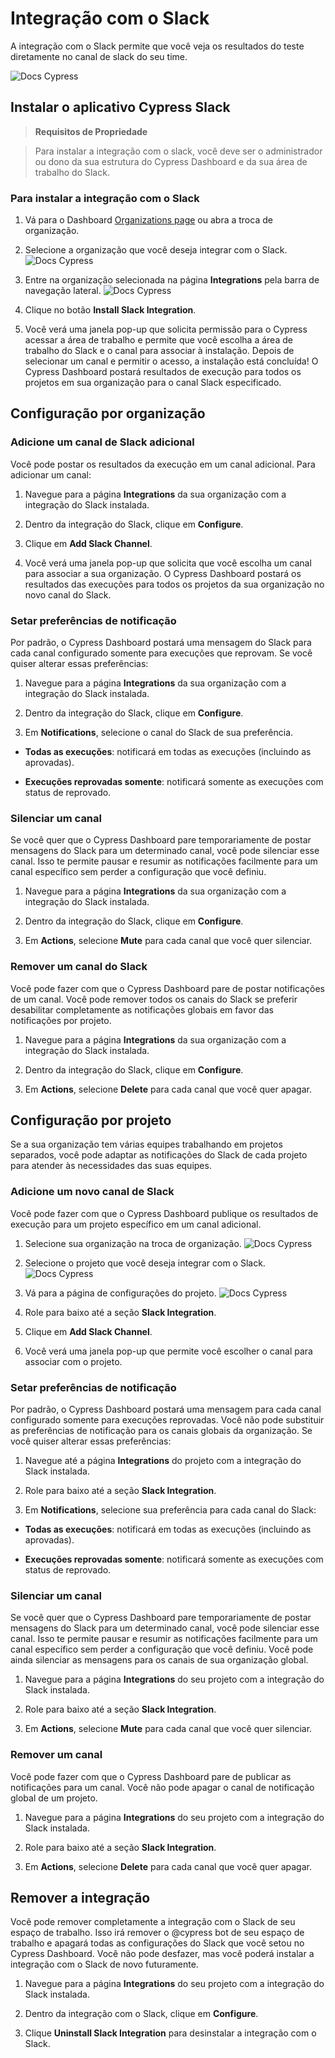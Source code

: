 # Integração com o Slack

A integração com o Slack permite que você veja os resultados do teste diretamente no canal de slack do seu time.

![Docs Cypress](https://docs.cypress.io/_nuxt/img/cypress-slack-integration-channel-feed.e077328.png)

## Instalar o aplicativo Cypress Slack

> **Requisitos de Propriedade**

> Para instalar a integração com o slack, você deve ser o administrador ou dono da sua estrutura do Cypress Dashboard
> e da sua área de trabalho do Slack.

### Para instalar a integração com o Slack

1. Vá para o Dashboard [Organizations page](https://dashboard.cypress.io/organizations) ou abra a troca de organização.

2. Selecione a organização que você deseja integrar com o Slack.
![Docs Cypress](https://docs.cypress.io/_nuxt/img/select-cypress-organization.41ec503.png)

3. Entre na organização selecionada na página **Integrations** pela barra de navegação lateral.
![Docs Cypress](https://docs.cypress.io/_nuxt/img/navigate-to-organization-integrations.0c43d75.png)

4. Clique no botão **Install Slack Integration**.

5. Você verá uma janela pop-up que solicita permissão para o Cypress acessar a área de trabalho e permite que você 
escolha a área de trabalho do Slack e o canal para associar à instalação. Depois de selecionar um canal e permitir o 
acesso, a instalação está concluída! O Cypress Dashboard postará resultados de execução para todos os projetos em sua 
organização para o canal Slack especificado.

## Configuração por organização

### Adicione um canal de Slack adicional

Você pode postar os resultados da execução em um canal adicional. Para adicionar um canal:

1. Navegue para a página **Integrations** da sua organização com a integração do Slack instalada.

2. Dentro da integração do Slack, clique em **Configure**.

3. Clique em **Add Slack Channel**.

4. Você verá uma janela pop-up que solicita que você escolha um canal para associar a sua organização. 
O Cypress Dashboard postará os resultados das execuções para todos os projetos da sua organização no novo canal do Slack.


### Setar preferências de notificação

Por padrão, o Cypress Dashboard postará uma mensagem do Slack para cada canal configurado somente para execuções que reprovam.
Se você quiser alterar essas preferências:

1. Navegue para a página **Integrations** da sua organização com a integração do Slack instalada.

2. Dentro da integração do Slack, clique em **Configure**.

3. Em **Notifications**, selecione o canal do Slack de sua preferência.

- **Todas as execuções**: notificará em todas as execuções (incluindo as aprovadas).

- **Execuções reprovadas somente**: notificará somente as execuções com status de reprovado.


### Silenciar um canal

Se você quer que o Cypress Dashboard pare temporariamente de postar mensagens do Slack para um determinado canal, 
você pode silenciar esse canal. Isso te permite pausar e resumir as notificações facilmente para um canal específico sem
perder a configuração que você definiu.

1. Navegue para a página **Integrations** da sua organização com a integração do Slack instalada.

2. Dentro da integração do Slack, clique em **Configure**.

3. Em **Actions**, selecione **Mute** para cada canal que você quer silenciar.


### Remover um canal do Slack

Você pode fazer com que o Cypress Dashboard pare de postar notificações de um canal. Você pode remover todos os canais 
do Slack se preferir desabilitar completamente as notificações globais em favor das notificações por projeto.

1. Navegue para a página **Integrations** da sua organização com a integração do Slack instalada.

2. Dentro da integração do Slack, clique em **Configure**.

3. Em **Actions**, selecione **Delete** para cada canal que você quer apagar.


## Configuração por projeto

Se a sua organização tem várias equipes trabalhando em projetos separados, você pode adaptar as notificações do Slack de
cada projeto para atender às necessidades das suas equipes.

### Adicione um novo canal de Slack

Você pode fazer com que o Cypress Dashboard publique os resultados de execução para um projeto específico em um canal adicional.

1. Selecione sua organização na troca de organização.
![Docs Cypress](https://docs.cypress.io/_nuxt/img/select-cypress-organization.41ec503.png)

2. Selecione o projeto que você deseja integrar com o Slack.
![Docs Cypress](https://docs.cypress.io/_nuxt/img/select-cypress-project.fe3b44b.png)

3. Vá para a página de configurações do projeto.
![Docs Cypress](https://docs.cypress.io/_nuxt/img/visit-project-settings.43a21a4.png)

4. Role para baixo até a seção **Slack Integration**.

5. Clique em **Add Slack Channel**.

6. Você verá uma janela pop-up que permite você escolher o canal para associar com o projeto.


### Setar preferências de notificação

Por padrão, o Cypress Dashboard postará uma mensagem para cada canal configurado somente para execuções reprovadas. 
Você não pode substituir as preferências de notificação para os canais globais da organização. 
Se você quiser alterar essas preferências:

1. Navegue até a página **Integrations** do projeto com a integração do Slack instalada.

2. Role para baixo até a seção **Slack Integration**.

3. Em **Notifications**, selecione sua preferência para cada canal do Slack:

- **Todas as execuções**: notificará em todas as execuções (incluindo as aprovadas).

- **Execuções reprovadas somente**: notificará somente as execuções com status de reprovado.


### Silenciar um canal

Se você quer que o Cypress Dashboard pare temporariamente de postar mensagens do Slack para um determinado canal, 
você pode silenciar esse canal. Isso te permite pausar e resumir as notificações facilmente para um canal específico sem
perder a configuração que você definiu. Você pode ainda silenciar as mensagens para os canais de sua organização global.

1. Navegue para a página **Integrations** do seu projeto com a integração do Slack instalada.

2. Role para baixo até a seção **Slack Integration**.

3. Em **Actions**, selecione **Mute** para cada canal que você quer silenciar.


### Remover um canal

Você pode fazer com que o Cypress Dashboard pare de publicar as notificações para um canal. Você não pode apagar o canal
de notificação global de um projeto.

1. Navegue para a página **Integrations** do seu projeto com a integração do Slack instalada.

2. Role para baixo até a seção **Slack Integration**.

3. Em **Actions**, selecione **Delete** para cada canal que você quer apagar.


## Remover a integração

Você pode remover completamente a integração com o Slack de seu espaço de trabalho. Isso irá remover o @cypress bot de seu
espaço de trabalho e apagará todas as configurações do Slack que você setou no Cypress Dashboard. Você não pode desfazer,
mas você poderá instalar a integração com o Slack de novo futuramente.

1. Navegue para a página **Integrations** do seu projeto com a integração do Slack instalada.

2. Dentro da integração com o Slack, clique em **Configure**.

3. Clique **Uninstall Slack Integration** para desinstalar a integração com o Slack.
